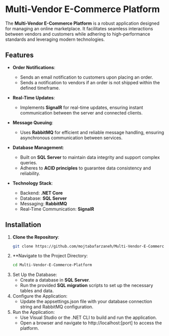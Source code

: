 # Multi-Vendor E-Commerce Platform

The **Multi-Vendor E-Commerce Platform** is a robust application designed for managing an online marketplace. It facilitates seamless interactions between vendors and customers while adhering to high-performance standards and leveraging modern technologies.  

## Features  

- **Order Notifications**:  
  - Sends an email notification to customers upon placing an order.  
  - Sends a notification to vendors if an order is not shipped within the defined timeframe.  

- **Real-Time Updates**:  
  - Implements **SignalR** for real-time updates, ensuring instant communication between the server and connected clients.  

- **Message Queuing**:  
  - Uses **RabbitMQ** for efficient and reliable message handling, ensuring asynchronous communication between services.  

- **Database Management**:  
  - Built on **SQL Server** to maintain data integrity and support complex queries.  
  - Adheres to **ACID principles** to guarantee data consistency and reliability.  

- **Technology Stack**:  
  - Backend: **.NET Core**  
  - Database: **SQL Server**  
  - Messaging: **RabbitMQ**  
  - Real-Time Communication: **SignalR**  

## Installation  

1. **Clone the Repository**:  
   ```bash
   git clone https://github.com/mojtabafarzaneh/Multi-Vendor-E-Commerce-Platform.git
   ```
2. **Navigate to the Project Directory:
   ```bash
   cd Multi-Vendor-E-Commerce-Platform
   ```
3. Set Up the Database:
   - Create a database in **SQL Server**.
   - Run the provided **SQL migration** scripts to set up the necessary tables and data.
4. Configure the Application:
   - Update the appsettings.json file with your database connection string and RabbitMQ configuration.
5. Run the Application:
   - Use Visual Studio or the .NET CLI to build and run the application.
   - Open a browser and navigate to http://localhost:[port] to access the platform.




